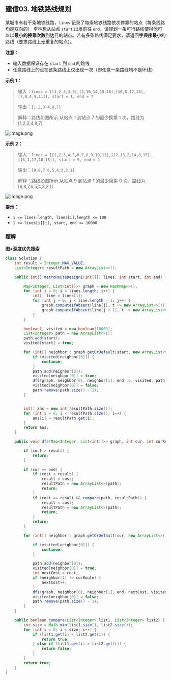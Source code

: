 ## 建信03. 地铁路线规划

某城市有若干条地铁线路，`lines` 记录了每条地铁线路依次停靠的站点（每条线路均是双向的）
李林想从站点 `start` 出发前往 `end`，请规划一条可行路线使得他可以以**最小的换乘次数**到达目的站点。若有多条路线满足要求，请返回**字典序最小**的路线（要求路线上无重复的站点）。

**注意：**

- 输入数据保证存在 `start` 到 `end` 的路线
- 任意路线上的点在该条路线上仅出现一次（即任意一条路线均不是环线）

**示例 1：**

> 输入：`lines = [[1,2,3,4,5],[2,10,14,15,16],[10,8,12,13],[7,8,4,9,11]], start = 1, end = 7`
>
> 输出：`[1,2,3,4,8,7]`
>
> 解释：路线如图所示
> 从站点 1 到站点 7 的最少换乘 1 次，路线为 [1,2,3,4,8,7]

![image.png](http://gitlab.wsh-study.com/xp-study/LeeteCode/-/blob/master/数据结构/基础数据结构/图/images/地铁路线规划/1.jpg)

**示例 2：**

> 输入：`lines = [[1,2,3,4,5,6,7,8,9,10,11],[12,13,2,14,8,15],[16,1,17,10,18]], start = 9, end = 1`
>
> 输出：`[9,8,7,6,5,4,3,2,1]`
>
> 解释：路线如图所示
> 从站点 9 到站点 1 的最少换乘 0 次，路线为 [9,8,7,6,5,4,3,2,1]

![image.png](http://gitlab.wsh-study.com/xp-study/LeeteCode/-/blob/master/数据结构/基础数据结构/图/images/地铁路线规划/2.jpg)

**提示：**

- `1 <= lines.length, lines[i].length <= 100`
- `1 <= lines[i][j], start, end <= 10000`

### 题解

**图+深度优先搜索**

```java
class Solution {
    int result = Integer.MAX_VALUE;
    List<Integer> resultPath = new ArrayList<>();

    public int[] metroRouteDesignI(int[][] lines, int start, int end) {

        Map<Integer, List<int[]>> graph = new HashMap<>();
        for (int i = 0; i < lines.length; i++) {
            int[] line = lines[i];
            for (int j = 0; j < line.length - 1; j++) {
                graph.computeIfAbsent(line[j], t -> new ArrayList<>()).add(new int[]{line[j + 1], i});
                graph.computeIfAbsent(line[j + 1], t -> new ArrayList<>()).add(new int[]{line[j], i});
            }
        }

        boolean[] visited = new boolean[10000];
        List<Integer> path = new ArrayList<>();
        path.add(start);
        visited[start] = true;

        for (int[] neighbor : graph.getOrDefault(start, new ArrayList<>())) {
            if (visited[neighbor[0]]) {
                continue;
            }
            path.add(neighbor[0]);
            visited[neighbor[0]] = true;
            dfs(graph, neighbor[0], neighbor[1], end, 0, visited, path);
            visited[neighbor[0]] = false;
            path.remove(path.size() - 1);
        }


        int[] ans = new int[resultPath.size()];
        for (int i = 0; i < resultPath.size(); i++) {
            ans[i] = resultPath.get(i);
        }
        return ans;
    }

    public void dfs(Map<Integer, List<int[]>> graph, int cur, int curRoute, int end, int cost, boolean[] visited, List<Integer> path) {

        if (cost > result) {
            return;
        }

        if (cur == end) {
            if (cost < result) {
                result = cost;
                resultPath = new ArrayList<>(path);
                return;
            }
            if (cost == result && compare(path, resultPath)) {
                result = cost;
                resultPath = new ArrayList<>(path);
                return;
            }
            return;
        }

        for (int[] neighbor : graph.getOrDefault(cur, new ArrayList<>())) {

            if (visited[neighbor[0]]) {
                continue;
            }

            path.add(neighbor[0]);
            visited[neighbor[0]] = true;
            int nextCost = cost;
            if (neighbor[1] != curRoute) {
                nextCost++;
            }
            dfs(graph, neighbor[0], neighbor[1], end, nextCost, visited, path);
            visited[neighbor[0]] = false;
            path.remove(path.size() - 1);
        }
    }

    public boolean compare(List<Integer> list1, List<Integer> list2) {
        int size = Math.min(list1.size(), list2.size());
        for (int i = 0; i < size; i++) {
            if (list1.get(i) < list2.get(i)) {
                return true;
            } else if (list1.get(i) > list2.get(i)) {
                return false;
            }
        }
        return true;
    }
}
```

